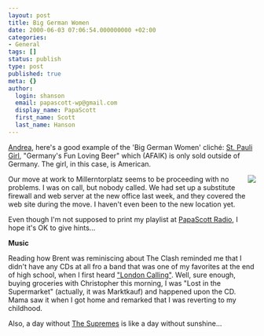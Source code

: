 ```yaml
---
layout: post
title: Big German Women
date: 2000-06-03 07:06:54.000000000 +02:00
categories:
- General
tags: []
status: publish
type: post
published: true
meta: {}
author:
  login: shanson
  email: papascott-wp@gmail.com
  display_name: PapaScott
  first_name: Scott
  last_name: Hanson
---
```

<p><a href="http://andrea.editthispage.com/">Andrea</a>, here's a good example of the 'Big German Women' cliché: <a href="http://www.stpauligirl.com/main.htm">St. Pauli Girl</a>, "Germany's Fun Loving Beer" which (AFAIK) is only sold outside of Germany. The girl, in this case, is American.</p>
<p><img src="/images/mausnews/mtp.jpg" align="right" />Our move at work to Millerntorplatz seems to be proceeding with no problems. I was on call, but nobody called. We had set up a substitute firewall and web server at the new office last week, and they covered the web site during the move. I haven't even been to the new location yet. </p>
<p>Even though I'm not supposed to print my playlist at <a href="http://www.live365.com/cgi-bin/directory.cgi?genre=search&searchdesc=papascott&autostart=papascott">PapaScott Radio</a>, I hope it's OK to give hints...</p>
<p><b>Music</b></p>
<p>Reading how Brent was reminiscing about The Clash reminded me that I didn't have any CDs at all fro a band that was one of my favorites at the end of high school, when I first heard <a href="http://music.barnesandnoble.com/search/product.asp?ean=74646388525">"London Calling"</a>. Well, sure enough, buying groceries with Christopher this morning, I was "Lost in the Supermarket" (actually, it was Marktkauf) and happened upon the CD. Mama saw it when I got home and remarked that I was reverting to my childhood.</p>
<p>Also, a day without <a href="http://music.barnesandnoble.com/search/product.asp?ean=731453082724">The Supremes</a> is like a day without sunshine...</p>
